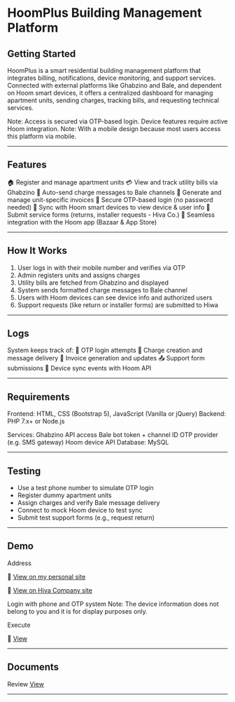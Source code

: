 # HoomPlus Building Management Platform

## Getting Started

HoomPlus is a smart residential building management platform that integrates billing, notifications, device monitoring, and support services. Connected with external platforms like Ghabzino and Bale, and dependent on Hoom smart devices, it offers a centralized dashboard for managing apartment units, sending charges, tracking bills, and requesting technical services.

Note: Access is secured via OTP-based login. Device features require active Hoom integration.
Note: With a mobile design because most users access this platform via mobile.

---

## Features

🏠 Register and manage apartment units
💳 View and track utility bills via Ghabzino
💬 Auto-send charge messages to Bale channels
🧾 Generate and manage unit-specific invoices
🔐 Secure OTP-based login (no password needed)
🔌 Sync with Hoom smart devices to view device & user info
🧰 Submit service forms (returns, installer requests - Hiva Co.)
📱 Seamless integration with the Hoom app (Bazaar & App Store)

---

## How It Works

1. User logs in with their mobile number and verifies via OTP
2. Admin registers units and assigns charges
3. Utility bills are fetched from Ghabzino and displayed
4. System sends formatted charge messages to Bale channel
5. Users with Hoom devices can see device info and authorized users
6. Support requests (like return or installer forms) are submitted to Hiwa

---

## Logs

System keeps track of:
📅 OTP login attempts
💸 Charge creation and message delivery
🧾 Invoice generation and updates
📤 Support form submissions
🔁 Device sync events with Hoom API

---

## Requirements

Frontend: HTML, CSS (Bootstrap 5), JavaScript (Vanilla or jQuery)
Backend: PHP 7.x+ or Node.js

Services:
Ghabzino API access
Bale bot token + channel ID
OTP provider (e.g. SMS gateway)
Hoom device API
Database: MySQL

---

## Testing

- Use a test phone number to simulate OTP login
- Register dummy apartment units
- Assign charges and verify Bale message delivery
- Connect to mock Hoom device to test sync
- Submit test support forms (e.g., request return)

---

## Demo

Address

📎 [View on my personal site](http://farnazboroumand.ir/hoomPlus)

📎 [View on Hiva Company site](https://hoshiserver.ir/hoomPlus)

Login with phone and OTP system
Note: The device information does not belong to you and it is for display purposes only.

Execute

📎 [View](https://drive.google.com/file/d/1T2V1Db3a_LuKWZw0_7plCQ56kvqM79tH/view?usp=sharing)


---


## Documents

Review
[View](https://docs.google.com/document/d/1-R0Kp-lWL_k-2z7N5YXe99F7Tg6VHmIu3iwWe059TkI/edit?usp=sharing)

---
